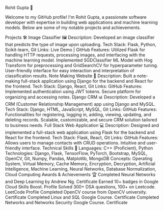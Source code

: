 Rohit Gupta 🚀

Welcome to my GitHub profile! I'm Rohit Gupta, a passionate software developer with expertise in building web applications and machine learning models. Below are some of my notable projects and achievements.

Projects 🛠️
Image Classifier 🖼️
Description: Developed an image classifier that predicts the type of image upon uploading.
Tech Stack: Flask, Python, Scikit-learn, Git
Links: Live Demo | GitHub
Features:
Utilized Flask for handling HTTP requests, processing images, and interfacing with the machine learning model.
Implemented SGDClassifier ML Model with Hog Transform for preprocessing and GridSearchCV for hyperparameter tuning.
User-friendly interface for easy interaction and interpretation of classification results.
Note Making Website 📝
Description: Built a note-making full-stack application using Django for the backend and React for the frontend.
Tech Stack: Django, React, Git
Links: GitHub
Features:
Implemented authentication using JWT tokens.
Secure platform for organizing and accessing notes.
Django CRM 📊
Description: Developed a CRM (Customer Relationship Management) app using Django and MySQL.
Tech Stack: Django, HTML, JavaScript, MySQL, Git
Links: GitHub
Features:
Functionalities for registering, logging in, adding, viewing, updating, and deleting records.
Scalable, customizable, and secure CRM solution tailored to business needs.
Full Stack Web Application 💻
Description: Designed and implemented a full-stack web application using Flask for the backend and React for the frontend.
Tech Stack: Flask, React, Git
Links: GitHub
Features:
Allows users to manage contacts with CRUD operations.
Intuitive and user-friendly interface.
Technical Skills 🧠
Languages: C++ (Proficient), Python
Technologies: Django, Flask, TensorFlow, PyTorch, Bootstrap, MySQL, OpenCV, Git, Numpy, Pandas, Matplotlib, MongoDB
Concepts: Operating System, Virtual Memory, Cache Memory, Encryption, Decryption, Artificial Intelligence, Machine Learning, Neural Networks, Database Normalization, Cloud Computing
Awards & Achievements 🏆
Completed Neural Networks and Deep Learning by Andrew Ng. Certificate
Earned 10+ badges in Google Cloud Skills Boost. Profile
Solved 300+ DSA questions, 100+ on Leetcode. LeetCode Profile
Completed OpenCV course from OpenCV university. Certificate
Completed Linux and SQL Google Course. Certificate
Completed Networks and Networks Security Google Course. Certificate

